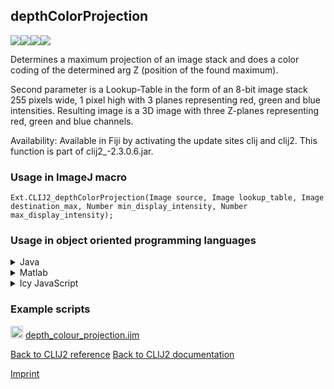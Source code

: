 ## depthColorProjection
<img src="images/mini_empty_logo.png"/><img src="images/mini_clij2_logo.png"/><img src="images/mini_empty_logo.png"/><img src="images/mini_empty_logo.png"/>

Determines a maximum projection of an image stack and does a color coding of the determined arg Z (position of the found maximum). 

Second parameter is a Lookup-Table in the form of an 8-bit image stack 255 pixels wide, 1 pixel high with 3 planes representing red, green and blue intensities.
Resulting image is a 3D image with three Z-planes representing red, green and blue channels.

Availability: Available in Fiji by activating the update sites clij and clij2.
This function is part of clij2_-2.3.0.6.jar.

### Usage in ImageJ macro
```
Ext.CLIJ2_depthColorProjection(Image source, Image lookup_table, Image destination_max, Number min_display_intensity, Number max_display_intensity);
```


### Usage in object oriented programming languages



<details>

<summary>
Java
</summary>
<pre class="highlight">// init CLIJ and GPU
import net.haesleinhuepf.clij2.CLIJ2;
import net.haesleinhuepf.clij.clearcl.ClearCLBuffer;
CLIJ2 clij2 = CLIJ2.getInstance();

// get input parameters
ClearCLBuffer source = clij2.push(sourceImagePlus);
ClearCLBuffer lookup_table = clij2.push(lookup_tableImagePlus);
destination_max = clij2.create(source);
float min_display_intensity = 1.0;
float max_display_intensity = 2.0;
</pre>

<pre class="highlight">
// Execute operation on GPU
clij2.depthColorProjection(source, lookup_table, destination_max, min_display_intensity, max_display_intensity);
</pre>

<pre class="highlight">
// show result
destination_maxImagePlus = clij2.pull(destination_max);
destination_maxImagePlus.show();

// cleanup memory on GPU
clij2.release(source);
clij2.release(lookup_table);
clij2.release(destination_max);
</pre>

</details>



<details>

<summary>
Matlab
</summary>
<pre class="highlight">% init CLIJ and GPU
clij2 = init_clatlab();

% get input parameters
source = clij2.pushMat(source_matrix);
lookup_table = clij2.pushMat(lookup_table_matrix);
destination_max = clij2.create(source);
min_display_intensity = 1.0;
max_display_intensity = 2.0;
</pre>

<pre class="highlight">
% Execute operation on GPU
clij2.depthColorProjection(source, lookup_table, destination_max, min_display_intensity, max_display_intensity);
</pre>

<pre class="highlight">
% show result
destination_max = clij2.pullMat(destination_max)

% cleanup memory on GPU
clij2.release(source);
clij2.release(lookup_table);
clij2.release(destination_max);
</pre>

</details>



<details>

<summary>
Icy JavaScript
</summary>
<pre class="highlight">// init CLIJ and GPU
importClass(net.haesleinhuepf.clicy.CLICY);
importClass(Packages.icy.main.Icy);

clij2 = CLICY.getInstance();

// get input parameters
source_sequence = getSequence();
source = clij2.pushSequence(source_sequence);
lookup_table_sequence = getSequence();
lookup_table = clij2.pushSequence(lookup_table_sequence);
destination_max = clij2.create(source);
min_display_intensity = 1.0;
max_display_intensity = 2.0;
</pre>

<pre class="highlight">
// Execute operation on GPU
clij2.depthColorProjection(source, lookup_table, destination_max, min_display_intensity, max_display_intensity);
</pre>

<pre class="highlight">
// show result
destination_max_sequence = clij2.pullSequence(destination_max)
Icy.addSequence(destination_max_sequence);
// cleanup memory on GPU
clij2.release(source);
clij2.release(lookup_table);
clij2.release(destination_max);
</pre>

</details>





### Example scripts
<a href="https://github.com/clij/clij2-docs/blob/master/src/main/macro/depth_colour_projection.ijm"><img src="images/language_macro.png" height="20"/></a> [depth_colour_projection.ijm](https://github.com/clij/clij2-docs/blob/master/src/main/macro/depth_colour_projection.ijm)  


[Back to CLIJ2 reference](https://clij.github.io/clij2-docs/reference)
[Back to CLIJ2 documentation](https://clij.github.io/clij2-docs)

[Imprint](https://clij.github.io/imprint)
